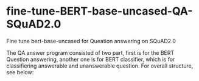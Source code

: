 # fine-tune-BERT-base-uncased-QA-SQuAD2.0
Fine tune bert-base-uncased for Queation answering on SQuAD2.0

The QA answer program consisted of two part, first is for the BERT Question answering, another one is for BERT classifier, which is for classifiering answerable and unanswerable question. For overall structure, see below:


